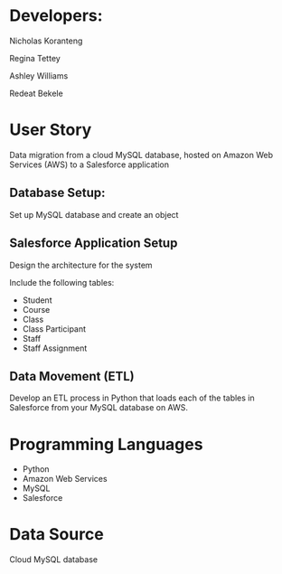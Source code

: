 # Developers:
Nicholas Koranteng

Regina Tettey

Ashley Williams

Redeat Bekele

# User Story
Data migration from a cloud MySQL database, hosted on Amazon Web Services (AWS) to a Salesforce application

## Database Setup:
  Set up MySQL database and create an object

## Salesforce Application Setup
 Design the architecture for the system
 
 Include the following tables:
* Student
* Course
* Class
* Class Participant
* Staff
* Staff Assignment

## Data Movement (ETL)
Develop an ETL process in Python that loads each of the tables in Salesforce from your MySQL database on AWS.

# Programming Languages
* Python
* Amazon Web Services
* MySQL 
* Salesforce

# Data Source

 Cloud MySQL database












